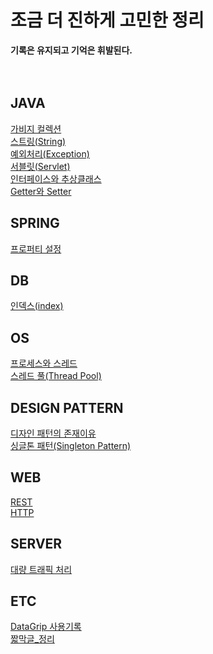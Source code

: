 # 조금 더 진하게 고민한 정리
**기록은 유지되고 기억은 휘발된다.**
<br />
<br />
<br /> 

## JAVA
[가비지 컬렉션](https://github.com/potatoCompletion/TIL/blob/master/JAVA/%EA%B0%80%EB%B9%84%EC%A7%80%20%EC%BB%AC%EB%A0%89%EC%85%98(GC).md)  
[스트링(String)](https://github.com/potatoCompletion/TIL/blob/master/JAVA/%EC%8A%A4%ED%8A%B8%EB%A7%81(string).md)  
[예외처리(Exception)](https://github.com/potatoCompletion/TIL/blob/master/JAVA/%EC%98%88%EC%99%B8%EC%B2%98%EB%A6%AC(Exception).md)  
[서블릿(Servlet)](https://github.com/potatoCompletion/TIL/blob/master/JAVA/%EC%84%9C%EB%B8%94%EB%A6%BF(Servlet).md)  
[인터페이스와 추상클래스](https://github.com/potatoCompletion/TIL/blob/master/JAVA/%EC%9D%B8%ED%84%B0%ED%8E%98%EC%9D%B4%EC%8A%A4%EC%99%80%20%EC%B6%94%EC%83%81%ED%81%B4%EB%9E%98%EC%8A%A4.md)  
[Getter와 Setter](https://github.com/potatoCompletion/TIL/blob/master/JAVA/Getter%EC%99%80%20Setter.md)

## SPRING
[프로퍼티 설정](https://github.com/potatoCompletion/TIL/blob/master/Spring/%EC%8A%A4%ED%94%84%EB%A7%81%20%ED%94%84%EB%A1%9C%ED%8D%BC%ED%8B%B0%20%EC%84%A4%EC%A0%95.md)

## DB
[인덱스(index)](https://github.com/potatoCompletion/TIL/blob/master/DB/DB%20%EC%9D%B8%EB%8D%B1%EC%8A%A4%20%EC%A0%95%EB%A6%AC.md)  

## OS
[프로세스와 스레드](https://github.com/potatoCompletion/TIL/blob/master/OS/프로세스와%20스레드.md)  
[스레드 풀(Thread Pool)](https://github.com/potatoCompletion/TIL/blob/master/OS/%EC%8A%A4%EB%A0%88%EB%93%9C%20%ED%92%80(Thread%20Pool).md)  

## DESIGN PATTERN
[디자인 패턴의 존재이유](https://github.com/potatoCompletion/TIL/blob/master/Design%20Pattern/%EB%94%94%EC%9E%90%EC%9D%B8%20%ED%8C%A8%ED%84%B4%EC%9D%98%20%EC%A1%B4%EC%9E%AC%EC%9D%B4%EC%9C%A0.md)  
[싱글톤 패턴(Singleton Pattern)](https://github.com/potatoCompletion/TIL/blob/master/Design%20Pattern/%EC%8B%B1%EA%B8%80%ED%86%A4%20%ED%8C%A8%ED%84%B4(Single%20Pattern).md)  

## WEB
[REST](https://github.com/potatoCompletion/TIL/blob/master/WEB/REST.md)  
[HTTP](https://github.com/potatoCompletion/TIL/blob/master/WEB/HTTP.md)  

## SERVER
[대량 트래픽 처리](https://github.com/potatoCompletion/TIL/blob/master/Server/%EB%8C%80%EB%9F%89%20%ED%8A%B8%EB%9E%98%ED%94%BD%20%EC%B2%98%EB%A6%AC.md)  

## ETC
[DataGrip 사용기록](https://github.com/potatoCompletion/TIL/blob/master/ETC/DataGrip.md)  
[짧막글_정리](https://github.com/potatoCompletion/TIL/blob/master/ETC/%EC%A7%A7%EB%A7%89%EA%B8%80_%EB%AA%A8%EC%9D%8C.md)  